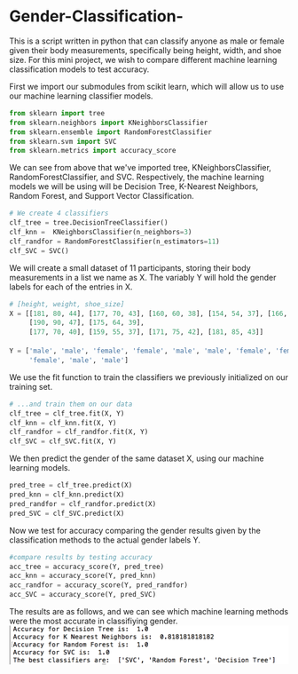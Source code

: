 # Gender-Classification-
This is a script written in python that can classify anyone as male or female given their body measurements, specifically being height, width, and shoe size. For this mini project, we wish to compare different machine learning classification models to test accuracy.

First we import our submodules from scikit learn, which will allow us to use our machine learning classifier models.
```python
from sklearn import tree
from sklearn.neighbors import KNeighborsClassifier
from sklearn.ensemble import RandomForestClassifier
from sklearn.svm import SVC
from sklearn.metrics import accuracy_score
```  
We can see from above that we've imported tree, KNeighborsClassifier, RandomForestClassifier, and SVC. Respectively, the machine learning models we will be using will be Decision Tree, K-Nearest Neighbors, Random Forest, and Support Vector Classification.  
```python
# We create 4 classifiers
clf_tree = tree.DecisionTreeClassifier()
clf_knn =  KNeighborsClassifier(n_neighbors=3)
clf_randfor = RandomForestClassifier(n_estimators=11)
clf_SVC = SVC()
```  

We will create a small dataset of 11 participants, storing their body measurements in a list we name as X. The variably Y will hold the gender labels for each of the entries in X.  
```python
# [height, weight, shoe_size]
X = [[181, 80, 44], [177, 70, 43], [160, 60, 38], [154, 54, 37], [166, 65, 40],
     [190, 90, 47], [175, 64, 39],
     [177, 70, 40], [159, 55, 37], [171, 75, 42], [181, 85, 43]]

Y = ['male', 'male', 'female', 'female', 'male', 'male', 'female', 'female',
     'female', 'male', 'male']
```  
We use the fit function to train the classifiers we previously initialized on our training set.
```python
# ...and train them on our data
clf_tree = clf_tree.fit(X, Y)
clf_knn = clf_knn.fit(X, Y)
clf_randfor = clf_randfor.fit(X, Y)
clf_SVC = clf_SVC.fit(X, Y)
```  
We then predict the gender of the same dataset X, using our machine learning models.
```python
pred_tree = clf_tree.predict(X)
pred_knn = clf_knn.predict(X)
pred_randfor = clf_randfor.predict(X)
pred_SVC = clf_SVC.predict(X)
```  
Now we test for accuracy comparing the gender results given by the classification methods to the actual gender labels Y.
```python
#compare results by testing accuracy
acc_tree = accuracy_score(Y, pred_tree)
acc_knn = accuracy_score(Y, pred_knn)
acc_randfor = accuracy_score(Y, pred_randfor)
acc_SVC = accuracy_score(Y, pred_SVC)
```
The results are as follows, and we can see which machine learning methods were the most accurate in classifiying gender.  
![](/genderclass.png)
